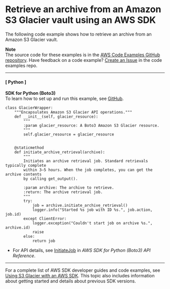 # Retrieve an archive from an Amazon S3 Glacier vault using an AWS SDK<a name="example_glacier_InitiateJob_ArchiveRetrieval_section"></a>

The following code example shows how to retrieve an archive from an Amazon S3 Glacier vault\.

**Note**  
The source code for these examples is in the [AWS Code Examples GitHub repository](https://github.com/awsdocs/aws-doc-sdk-examples)\. Have feedback on a code example? [Create an Issue](https://github.com/awsdocs/aws-doc-sdk-examples/issues/new/choose) in the code examples repo\. 

------
#### [ Python ]

**SDK for Python \(Boto3\)**  
 To learn how to set up and run this example, see [GitHub](https://github.com/awsdocs/aws-doc-sdk-examples/tree/main/python/example_code/glacier#code-examples)\. 
  

```
class GlacierWrapper:
    """Encapsulates Amazon S3 Glacier API operations."""
    def __init__(self, glacier_resource):
        """
        :param glacier_resource: A Boto3 Amazon S3 Glacier resource.
        """
        self.glacier_resource = glacier_resource


    @staticmethod
    def initiate_archive_retrieval(archive):
        """
        Initiates an archive retrieval job. Standard retrievals typically complete
        within 3—5 hours. When the job completes, you can get the archive contents
        by calling get_output().

        :param archive: The archive to retrieve.
        :return: The archive retrieval job.
        """
        try:
            job = archive.initiate_archive_retrieval()
            logger.info("Started %s job with ID %s.", job.action, job.id)
        except ClientError:
            logger.exception("Couldn't start job on archive %s.", archive.id)
            raise
        else:
            return job
```
+  For API details, see [InitiateJob](https://docs.aws.amazon.com/goto/boto3/glacier-2012-06-01/InitiateJob) in *AWS SDK for Python \(Boto3\) API Reference*\. 

------

For a complete list of AWS SDK developer guides and code examples, see [Using S3 Glacier with an AWS SDK](sdk-general-information-section.md)\. This topic also includes information about getting started and details about previous SDK versions\.